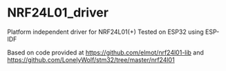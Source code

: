 # NRF24L01_driver
Platform independent driver for NRF24L01(+)
Tested on ESP32 using ESP-IDF

Based on code provided at https://github.com/elmot/nrf24l01-lib and https://github.com/LonelyWolf/stm32/tree/master/nrf24l01
